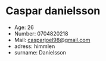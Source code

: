 # Caspar danielsson
- Age: 26
- Number: 0704820218
- Mail: casparjoel98@gmail.com
- adress: himmlen
- surname: Danielsson
